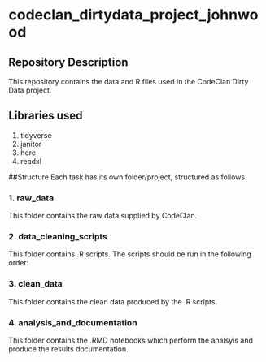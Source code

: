 # codeclan\_dirtydata\_project_johnwood
 
## Repository Description
This repository contains the data and R files used in the CodeClan Dirty Data project.

## Libraries used
1. tidyverse
2. janitor
3. here
4. readxl

##Structure
Each task has its own folder/project, structured as follows:

### 1. raw_data
This folder contains the raw data supplied by CodeClan.

### 2. data\_cleaning\_scripts
This folder contains .R scripts. The scripts should be run in the following order:


### 3. clean_data
This folder contains the clean data produced by the .R scripts.

### 4. analysis\_and\_documentation
This folder contains the .RMD notebooks which perform the analsyis and produce the results documentation.
